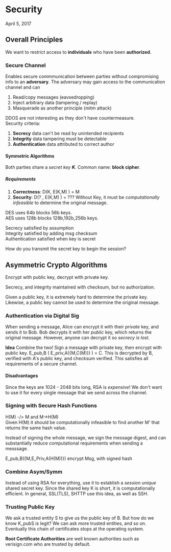 # Security
April 5, 2017 

## Overall Principles
We want to restrict access to **individuals** who have been **authorized**. 


### Secure Channel
Enables secure commmunication between parties without compromising info to an **adversary**. The adversary may gain access to the communication channel and can 

1. Read/copy messages (eavsedropping)
2. Inject arbitrary data (tampering / replay)
3. Masquerade as another principle (mitm attack)

DDOS are not interesting as they don't have countermeasure.  
Security criteria: 

1. **Secrecy** data can't be read by unintended recipients
2. **Integrity** data tampering must be detectable
3. **Authentication** data attributed to correct author

#### Symmetric Algorithms

Both parties share a _secret key **K**_. 
Common name: **block cipher**. 

##### Requirements
1. **Correctness**: D(K, E(K,M) ) = M 
2. **Security**: D(? , E(K,M) ) = ??? 
    Without Key, it must be _computationally infeasible_ to determine the original message. 

DES uses 64b blocks 56b keys.  
AES uses 128b blocks 128b,192b,256b keys.  

Secrecy satisfied by assumption  
Integrity satisfied by adding msg checksum  
Authentication satisfied when key is secret  


How do you transmit the secret key to begin the session?
 
## Asymmetric Crypto Algorithms

Encrypt with public key, decrypt with private key. 

Secrecy, and integrity maintained with checksum, but no authorization. 

Given a public key, it is extremely hard to determine the private key. Likewise, a public key cannot be used to determine the original message. 

### Authentication via Digital Sig
When sending a message, Alice can encrypt it with their *private* key, and sends it to Bob. Bob decrypts it with her *public* key, which returns the original message. However, anyone can decrypt it so *secrecy is lost*.

**Idea** Combine the two! Sign a message with private key, then encrypt with public key. E_pub,B ( E_priv,A({M,C(M)}) ) = C. This is decrypted by B, verified with A's public key, and checksum verified. This satisfies all requirements of a secure channel. 

#### Disadvantages
Since the keys are 1024 - 2048 bits long, RSA is _expensive_! We don't want to use it for every single message that we send across the channel. 

### Signing with Secure Hash Functions 
H(M) -/> M  and M->H(M)  
Given H(M) it should be computationally infeasible to find another M' that returns the same hash value. 

Instead of signing the whole message, we sign the message digest, and can substantially reduce computational requirements when sending a messsage. 

E_pub,B({M,E_Priv,A(H(M))})     encrypt Msg, with signed hash 

### Combine Asym/Symm 
Instead of using RSA for everything, use it to establish a *session unique* shared secret key. Since the shared key K is short, it is computationally efficient. In general, SSL(TLS), SHTTP use this idea, as well as SSH. 

### Trusting Public Key
We ask a trusted entity S to give us the public key of B.
But how do we know K_pubS is legit? We can ask more trusted entities, and so on. 
Eventually this chain of certificates stops at the operating system. 

**Root Certificate Authorities** are well known authorities such as verisign.com who are trusted by default. 
